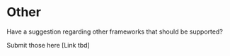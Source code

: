 # Other

Have a suggestion regarding other frameworks that should be supported?



Submit those here \[Link tbd]
